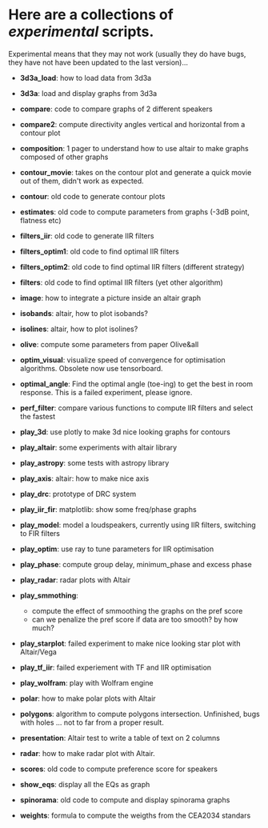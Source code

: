 # Here are a collections of *experimental* scripts.

Experimental means that they may not work (usually they do have bugs, they have not have been updated to the last  version)...

- **3d3a_load**: how to load data from 3d3a

- **3d3a**: load and display graphs from 3d3a

- **compare**: code to compare graphs of 2 different speakers

- **compare2**: compute directivity angles vertical and horizontal from a contour plot

- **composition**: 1 pager to understand how to use altair to make graphs composed of other graphs

- **contour_movie**: takes on the contour plot and generate a quick movie out of them, didn't work as expected.

- **contour**: old code to generate contour plots

- **estimates**: old code to compute parameters from graphs (-3dB point, flatness etc)

- **filters_iir**: old code to generate IIR filters

- **filters_optim1**: old code to find optimal IIR filters

- **filters_optim2**: old code to find optimal IIR filters (different strategy)

- **filters**: old code to find optimal IIR filters (yet other algorithm)

- **image**: how to integrate a picture inside an altair graph

- **isobands**: altair, how to plot isobands?

- **isolines**: altair, how to plot isolines?

- **olive**: compute some parameters from paper Olive&all

- **optim_visual**: visualize speed of convergence for optimisation algorithms. Obsolete now use tensorboard.

- **optimal_angle**: Find the optimal angle (toe-ing) to get the best in room response. This is a failed experiment, please ignore.

- **perf_filter**: compare various functions to compute IIR filters and select the fastest

- **play_3d**: use plotly to make 3d nice looking graphs for contours

- **play_altair**: some experiments with altair library

- **play_astropy**: some tests with astropy library

- **play_axis**: altair: how to make nice axis

- **play_drc**: prototype of DRC system

- **play_iir_fir**: matplotlib: show some freq/phase graphs

- **play_model**: model a loudspeakers, currently using IIR filters, switching to FIR filters

- **play_optim**: use ray to tune parameters for IIR optimisation

- **play_phase**: compute group delay, minimum_phase and excess phase

- **play_radar**: radar plots with Altair

- **play_smmothing**:

  - compute the effect of smmoothing the graphs on the pref score
  - can we penalize the pref score if data are too smooth? by how much?

- **play_starplot**: failed experiment to make nice looking star plot with Altair/Vega

- **play_tf_iir**: failed experiement with  TF and IIR optimisation

- **play_wolfram**: play with Wolfram engine

- **polar**: how to make polar plots with Altair

- **polygons**: algorithm to compute polygons intersection. Unfinished, bugs with holes ... not to far from a proper result.

- **presentation**: Altair test to write a table of text on 2 columns

- **radar**: how to make radar plot with Altair.

- **scores**: old code to compute preference score for speakers

- **show_eqs**: display all the EQs as graph

- **spinorama**: old code to compute and display spinorama graphs

- **weights**: formula to compute the weigths from the CEA2034 standars


